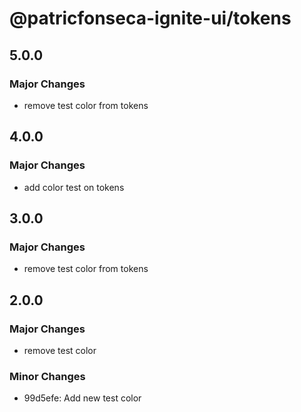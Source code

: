 # @patricfonseca-ignite-ui/tokens

## 5.0.0

### Major Changes

- remove test color from tokens

## 4.0.0

### Major Changes

- add color test on tokens

## 3.0.0

### Major Changes

- remove test color from tokens

## 2.0.0

### Major Changes

- remove test color

### Minor Changes

- 99d5efe: Add new test color
